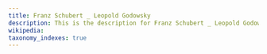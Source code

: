 ```yaml
---
title: Franz Schubert _ Leopold Godowsky
description: This is the description for Franz Schubert _ Leopold Godowsky
wikipedia: 
taxonomy_indexes: true
---
```

